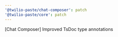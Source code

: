 ```yaml
---
'@twilio-paste/chat-composer': patch
'@twilio-paste/core': patch
---
```


[Chat Composer] Improved TsDoc type annotations
